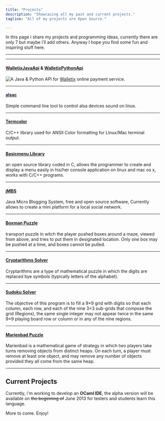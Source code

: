 ```yaml
---
title: "Projects" 
description: "Showcasing all my past and current projects."
tagline: "All of my projects are Open Source."

---
```




In this page i share my projects and programming ideas, currently there are only 7 but maybe i’ll add others. Anyway I hope you find some fun and inspiring stuff here.


---------
---------
#### [WalletixJavaApi][10] & [WalletixPythonApi][11]
 <img style="float: left;" src="https://lh5.googleusercontent.com/-y7w7zEwEkME/AAAAAAAAAAI/AAAAAAAAADY/jhtiz9xmsdI/photo.jpg" /> A Java & Python API for [Walletix](https://walletix.com) online payment service.  

---------
#### [alsac][9]
  Simple command line tool to control alsa devices sound on linux.

-----

#### [Termcolor][2]
  C/C++ library used for ANSII Color formatting for Linux/Mac terminal output.

-----

#### [Basicmenu Library][3]
  an open source library coded in C,
  allows the programmer to create and display a menu easily in his/her console application
  on linux and mac os x, works with C/C++ programs.

-----

#### [jMBS][4]
  Java Micro Blogging System, free and open source software, 
  Currently allows to create a mini platform for a local social network. 

-----

#### [Boxman Puzzle][5]
  transport puzzle in witch the player pushed boxes around a maze,
  viewed from above, and tries to put them in designated location.
  Only one box may be pushed at a time, and boxes cannot be pulled.

-----

#### [Cryptarithms Solver][6]
  Cryptarithms are a type of mathematical puzzle in which the digits are replaced
  bye symbols (typically letters of the alphabet).

-----

#### [Sudoku Solver][7]
  The objective of this program is to fill a 9×9 grid with digits so that each column,
  each row, and each of the nine 3×3 sub-grids that compose the grid (Regions),
  the same single integer may not appear twice in the same 9×9 playing board row or
  column or in any of the nine regions.

-----

#### [Marienbad Puzzle][8]
  Marienbad is a mathematical game of strategy in which two players take turns removing objects from distinct heaps.
  On each turn, a player must remove at least one object,
  and may remove any number of objects provided they all come from the same heap. 

-----

## Current Projects
Currently, i'm working to develop an **OCaml IDE**, the alpha version will
be available on ~~the beginning of~~ June 2013 for testers and students learn
this language.


<!-- {% for page in site.pages %} 
{% if page.group == 'project' %}
##### <a href="{{ BASE_PATH }}{{ page.url }}">{{ page.title }} :</a>
{{ page.description }} -->

More to come. Enjoy!

 [1]: {{urls.media}}/projectsb.jpeg "1198_166_programmation_iphone_os_3_par_thomas_sarlandie"
 [2]: http://cyounes.github.com/termcolor/
 [3]: http://cyounes.github.com/basicmenu/
 [4]: http://cyounes.github.com/jmbs/
 [5]: http://cyounes.github.com/boxman-puzzle/
 [6]: http://cyounes.github.com/Cryptarithms-Solver/
 [7]: http://cyounes.github.com/Sudoku-Solver/
 [8]: http://cyounes.github.com/Marienbad-Game/
 [9]: https://github.com/cyounes/alsac
 [10]: https://github.com/cyounes/WalletixJavaApi
 [11]: https://github.com/cyounes/WalletixPythonApi
